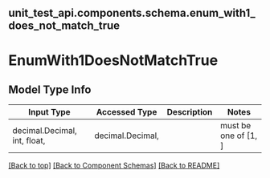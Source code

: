 <a name="top"></a>
## unit_test_api.components.schema.enum_with1_does_not_match_true
# EnumWith1DoesNotMatchTrue

## Model Type Info
Input Type | Accessed Type | Description | Notes
------------ | ------------- | ------------- | -------------
decimal.Decimal, int, float,  | decimal.Decimal,  |  | must be one of [1, ] 

[[Back to top]](#top) [[Back to Component Schemas]](../../../README.md#Component-Schemas) [[Back to README]](../../../README.md)